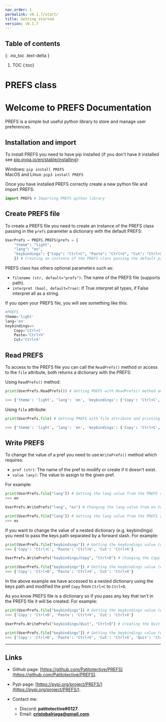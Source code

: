 ```yaml
---
nav_order: 1
permalink: v0.1.7/start/
title: Getting started
version: v0.1.7
---
```


<!-- <link rel="stylesheet" href="/css/monokai.css" type="text/css" /> -->

## Table of contents
{: .no_toc .text-delta }

1. TOC
{:toc}

# PREFS class

# Welcome to PREFS Documentation

PREFS is a simple but useful python library to store and manage user preferences.

## Installation and import

To install PREFS you need to have pip installed (if you don't have it installed see [pip.pypa.io/en/stable/installing](https://pip.pypa.io/en/stable/installing/)):

Windows:
`pip install PREFS`  
MacOS and Linux:
`pip3 install PREFS`

Once you have installed PREFS correctly create a new python file and import PREFS:

```python
import PREFS # Importing PREFS python library
```

## Create PREFS file

To create a PREFS file you need to create an instance of the PREFS class passing in the `prefs` parameter a dictionary with the default PREFS:

```python
UserPrefs = PREFS.PREFS(prefs = {
    "theme": "light",
    "lang": "en",
    "keybindings": {"Copy": "Ctrl+C", "Paste": "Ctrl+V", "Cut": "Ctrl+X"}
    }) # Creating an instance of the PREFS class passing the default prefs as a dictionary in prefs paramater
```

PREFS class has others optional parameters such as:

-   `filename (str, default="prefs")`: The name of the PREFS file (supports path).
-   `interpret (bool, default=True)`: If True interpret all types, if False interpret all as a string.

If you open your PREFS file, you will see something like this:

```python
#PREFS
theme='light'
lang='en'
keybindings=>
    Copy='Ctrl+C'
    Paste='Ctrl+V'
    Cut='Ctrl+X'
```

## Read PREFS

To access to the PREFS file you can call the `ReadPrefs()` method or access to the `file` attribute,
both returns a dictionary with the PREFS:

Using `ReadPrefs()` method:

```python
print(UserPrefs.ReadPrefs()) # Getting PREFS with ReadPrefs() method and printing it

>>> {'theme': 'light', 'lang': 'en', 'keybindings': {'Copy': 'Ctrl+C', 'Paste': 'Ctrl+V', 'Cut': 'Ctrl+X'}}
```

Using `file` attribute:

```python
print(UserPrefs.file) # Getting PREFS with file attribute and printing it

>>> {'theme': 'light', 'lang': 'en', 'keybindings': {'Copy': 'Ctrl+C', 'Paste': 'Ctrl+V', 'Cut': 'Ctrl+X'}}
```

## Write PREFS

To change the value of a pref you need to use `WritePrefs()` method which requires:

-   `pref (str)`: The name of the pref to modify or create if it doesn't exist.
-   `value (any)`: The value to assign to the given pref.

For example:

```python
print(UserPrefs.file["lang"]) # Getting the lang value from the PREFS and printing it
>>> en

UserPrefs.WritePrefs("lang", "es") # Changing the lang value from en to es

print(UserPrefs.file["lang"]) # Getting the lang value from the PREFS and printing it
>>> es
```

If you want to change the value of a nested dictionary (e.g. keybindings) you need to pass the keys path separated by a forward slash.
For example:

```python
print(UserPrefs.file["keybindings"]) # Getting the keybindings value (which is a dictionary) from the PREFS and printing it
>>> {'Copy': 'Ctrl+C', 'Paste': 'Ctrl+V', 'Cut': 'Ctrl+X'}

UserPrefs.WritePrefs("keybindings/Copy", "Ctrl+D") # Changing the Copy value inside the dictionary keybindings inside the PREFS file from Ctrll+C to Ctrl+D

print(UserPrefs.file["keybindings"]) # Getting the keybindings value (which is a dictionary) from the PREFS and printing it
>>> {'Copy': 'Ctrl+D', 'Paste': 'Ctrl+V', 'Cut': 'Ctrl+X'}
```

In the above example we have accessed to a nested dictionary using the keys path and modified the pref `Copy` from `Ctrl+C` to `Ctrl+D`.

As you know PREFS file is a dictionary so if you pass any key that isn't in the PREFS file it will be created:
For example:

```python
print(UserPrefs.file["keybindings"]) # Getting the keybindings value (which is a dictionary) from the PREFS and printing it
>>> {'Copy': 'Ctrl+D', 'Paste': 'Ctrl+V', 'Cut': 'Ctrl+X'}

UserPrefs.WritePrefs("keybindings/Quit", "Ctrl+Q") # Creating the Quit pref inside keybindings dictionary inside the PREFS file with Ctrl+Q as value

print(UserPrefs.file["keybindings"]) # Getting the keybindings value (which is a dictionary) from the PREFS and printing it
>>> {'Copy': 'Ctrl+D', 'Paste': 'Ctrl+V', 'Cut': 'Ctrl+X', 'Quit': 'Ctrl+Q'}
```

---

## Links

-   Github page: [https://github.com/Patitotective/PREFS](https://github.com/Patitotective/PREFS).
-   Pypi page: [https://pypi.org/project/PREFS/](https://pypi.org/project/PREFS/).

-   Contact me:
    -   Discord: **patitotective#0127**.
    -   Email: **cristobalriaga@gmail.com**.